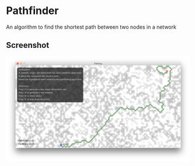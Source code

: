 # Pathfinder
An algorithm to find the shortest path between two nodes in a network

## Screenshot
![Pathfinder](pathfinder.png "Pathfinder")
